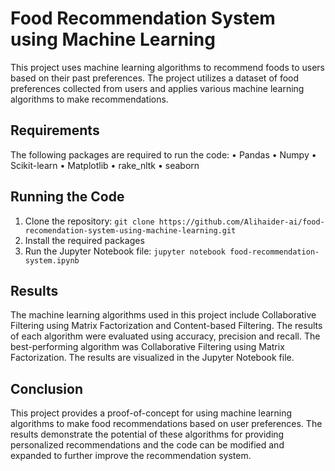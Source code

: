 # Food Recommendation System using Machine Learning

This project uses machine learning algorithms to recommend foods to users based on their past preferences. The project utilizes a dataset of food preferences collected from users and applies various machine learning algorithms to make recommendations.

## Requirements

The following packages are required to run the code:
•	Pandas
•	Numpy
•	Scikit-learn
•	Matplotlib
•	rake_nltk
•	seaborn


## Running the Code

1. Clone the repository: `git clone https://github.com/Alihaider-ai/food-recomendation-system-using-machine-learning.git`
2. Install the required packages
3. Run the Jupyter Notebook file: `jupyter notebook food-recommendation-system.ipynb`

## Results

The machine learning algorithms used in this project include Collaborative Filtering using Matrix Factorization and Content-based Filtering. The results of each algorithm were evaluated using accuracy, precision and recall. The best-performing algorithm was Collaborative Filtering using Matrix Factorization. The results are visualized in the Jupyter Notebook file.

## Conclusion

This project provides a proof-of-concept for using machine learning algorithms to make food recommendations based on user preferences. The results demonstrate the potential of these algorithms for providing personalized recommendations and the code can be modified and expanded to further improve the recommendation system.
